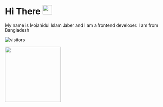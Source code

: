 # Hi There <img src="https://raw.githubusercontent.com/MartinHeinz/MartinHeinz/master/wave.gif" width="30px">

My name is Mojahidul Islam Jaber and I am a frontend developer. I am from Bangladesh

![visitors](https://visitor-badge.glitch.me/badge?page_id=${Mojahid23}.${Mojahid213/Mojahid213})

<img height="180em" src="https://github-readme-stats.vercel.app/api?username=Gapur&show_icons=true&hide_border=true&&count_private=true&include_all_commits=true" />


<!--
**Mojahid213/Mojahid213** is a ✨ _special_ ✨ repository because its `README.md` (this file) appears on your GitHub profile.

Here are some ideas to get you started:

- 🔭 I’m currently working on ...
- 🌱 I’m currently learning ...
- 👯 I’m looking to collaborate on ...
- 🤔 I’m looking for help with ...
- 💬 Ask me about ...
- 📫 How to reach me: ...
- 😄 Pronouns: ...
- ⚡ Fun fact: ...
-->
